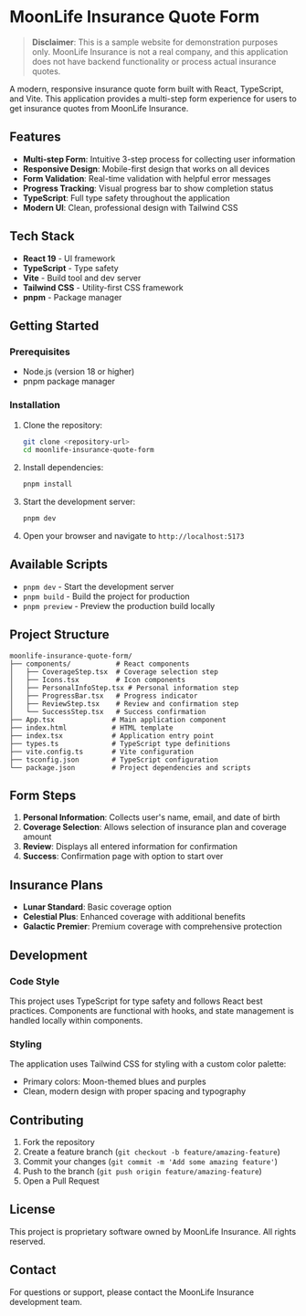 # MoonLife Insurance Quote Form

> **Disclaimer**: This is a sample website for demonstration purposes only. MoonLife Insurance is not a real company, and this application does not have backend functionality or process actual insurance quotes.

A modern, responsive insurance quote form built with React, TypeScript, and Vite. This application provides a multi-step form experience for users to get insurance quotes from MoonLife Insurance.

## Features

- **Multi-step Form**: Intuitive 3-step process for collecting user information
- **Responsive Design**: Mobile-first design that works on all devices
- **Form Validation**: Real-time validation with helpful error messages
- **Progress Tracking**: Visual progress bar to show completion status
- **TypeScript**: Full type safety throughout the application
- **Modern UI**: Clean, professional design with Tailwind CSS

## Tech Stack

- **React 19** - UI framework
- **TypeScript** - Type safety
- **Vite** - Build tool and dev server
- **Tailwind CSS** - Utility-first CSS framework
- **pnpm** - Package manager

## Getting Started

### Prerequisites

- Node.js (version 18 or higher)
- pnpm package manager

### Installation

1. Clone the repository:
   ```bash
   git clone <repository-url>
   cd moonlife-insurance-quote-form
   ```

2. Install dependencies:
   ```bash
   pnpm install
   ```

3. Start the development server:
   ```bash
   pnpm dev
   ```

4. Open your browser and navigate to `http://localhost:5173`

## Available Scripts

- `pnpm dev` - Start the development server
- `pnpm build` - Build the project for production
- `pnpm preview` - Preview the production build locally

## Project Structure

```
moonlife-insurance-quote-form/
├── components/           # React components
│   ├── CoverageStep.tsx  # Coverage selection step
│   ├── Icons.tsx         # Icon components
│   ├── PersonalInfoStep.tsx # Personal information step
│   ├── ProgressBar.tsx   # Progress indicator
│   ├── ReviewStep.tsx    # Review and confirmation step
│   └── SuccessStep.tsx   # Success confirmation
├── App.tsx              # Main application component
├── index.html           # HTML template
├── index.tsx            # Application entry point
├── types.ts             # TypeScript type definitions
├── vite.config.ts       # Vite configuration
├── tsconfig.json        # TypeScript configuration
└── package.json         # Project dependencies and scripts
```

## Form Steps

1. **Personal Information**: Collects user's name, email, and date of birth
2. **Coverage Selection**: Allows selection of insurance plan and coverage amount
3. **Review**: Displays all entered information for confirmation
4. **Success**: Confirmation page with option to start over

## Insurance Plans

- **Lunar Standard**: Basic coverage option
- **Celestial Plus**: Enhanced coverage with additional benefits
- **Galactic Premier**: Premium coverage with comprehensive protection

## Development

### Code Style

This project uses TypeScript for type safety and follows React best practices. Components are functional with hooks, and state management is handled locally within components.

### Styling

The application uses Tailwind CSS for styling with a custom color palette:
- Primary colors: Moon-themed blues and purples
- Clean, modern design with proper spacing and typography

## Contributing

1. Fork the repository
2. Create a feature branch (`git checkout -b feature/amazing-feature`)
3. Commit your changes (`git commit -m 'Add some amazing feature'`)
4. Push to the branch (`git push origin feature/amazing-feature`)
5. Open a Pull Request

## License

This project is proprietary software owned by MoonLife Insurance. All rights reserved.

## Contact

For questions or support, please contact the MoonLife Insurance development team.